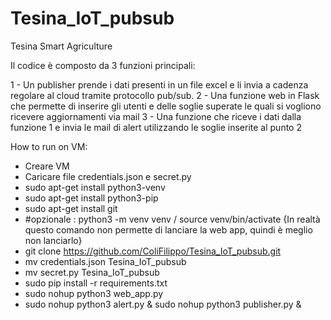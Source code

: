 # Tesina_IoT_pubsub
Tesina Smart Agriculture

Il codice è composto da 3 funzioni principali:

1 - Un publisher prende i dati presenti in un file excel e li invia a cadenza regolare al cloud tramite protocollo pub/sub.
2 - Una funzione web in Flask che permette di inserire gli utenti e delle soglie superate le quali si vogliono ricevere aggiornamenti via mail
3 - Una funzione che riceve i dati dalla funzione 1 e invia le mail di alert utilizzando le soglie inserite al punto 2

How to run on VM:
- Creare VM
- Caricare file credentials.json e secret.py
- sudo apt-get install python3-venv
- sudo apt-get install python3-pip
- sudo apt-get install git
- #opzionale : python3 -m venv venv / source venv/bin/activate {In realtà questo comando non permette di lanciare la web app, quindi è meglio non lanciarlo}
- git clone https://github.com/ColiFilippo/Tesina_IoT_pubsub.git
- mv credentials.json Tesina_IoT_pubsub
- mv secret.py Tesina_IoT_pubsub
- sudo pip install -r requirements.txt
- sudo nohup python3 web_app.py
- sudo nohup python3 alert.py & sudo nohup python3 publisher.py &
